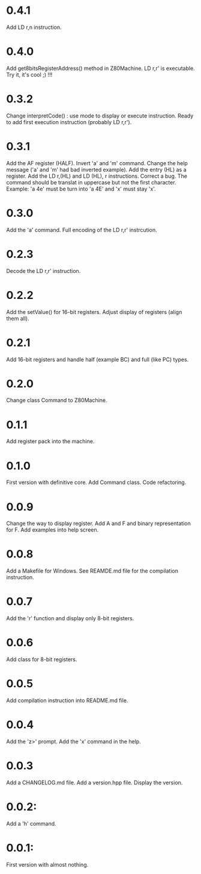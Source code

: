 # 0.4.1
Add LD r,n instruction.

# 0.4.0
Add get8bitsRegisterAddress() method in Z80Machine.
LD r,r' is executable. Try it, it's cool ;) !!!

# 0.3.2
Change interpretCode() : use mode to display or execute instruction.
Ready to add first execution instruction (probably LD r,r').

# 0.3.1
Add the AF register (HALF).
Invert 'a' and 'm' command.
Change the help message ('a' and 'm' had bad inverted example).
Add the entry (HL) as a register.
Add the LD r,(HL) and LD (HL), r instructions.
Correct a bug. The command should be translat in uppercase but not the first character. Example: 'a 4e' must be turn into 'a 4E' and 'x' must stay 'x'.

# 0.3.0
Add the 'a' command.
Full encoding of the LD r,r' instrcution.

# 0.2.3
Decode the LD r,r' instruction.

# 0.2.2
Add the setValue() for 16-bit registers.
Adjust display of registers (align them all).

# 0.2.1
Add 16-bit registers and handle half (example BC) and full (like PC) types.

# 0.2.0
Change class Command to Z80Machine.

# 0.1.1
Add register pack into the machine.

# 0.1.0
First version with definitive core.
Add Command class. Code refactoring.

# 0.0.9
Change the way to display register.
Add A and F and binary representation for F.
Add examples into help screen.

# 0.0.8
Add a Makefile for Windows. See REAMDE.md file for the compilation instruction.

# 0.0.7
Add the 'r' function and display only 8-bit registers.

# 0.0.6
Add class for 8-bit registers.

# 0.0.5
Add compilation instruction into README.md file.

# 0.0.4
Add the 'z>' prompt.
Add the 'x' command in the help.

# 0.0.3
Add a CHANGELOG.md file.
Add a version.hpp file. Display the version.

# 0.0.2:
Add a 'h' command.

# 0.0.1: 
First version with almost nothing.
